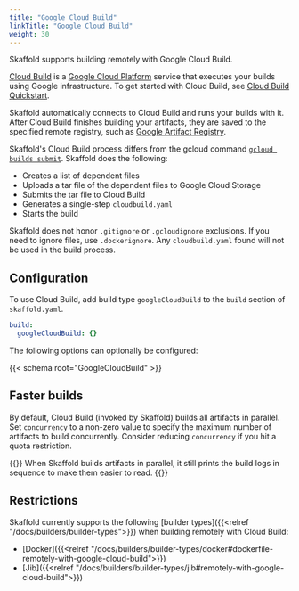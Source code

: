 ```yaml
---
title: "Google Cloud Build"
linkTitle: "Google Cloud Build"
weight: 30
---
```


Skaffold supports building remotely with Google Cloud Build.

[Cloud Build](https://cloud.google.com/cloud-build/) is a
[Google Cloud Platform](https://cloud.google.com) service that executes
your builds using Google infrastructure. To get started with Cloud
Build, see [Cloud Build Quickstart](https://cloud.google.com/cloud-build/docs/quickstart-docker).

Skaffold automatically connects to Cloud Build and runs your builds
with it. After Cloud Build finishes building your artifacts, they are
saved to the specified remote registry, such as
[Google Artifact Registry](https://cloud.google.com/artifact-registry/docs).

Skaffold's Cloud Build process differs from the gcloud command
[`gcloud builds submit`](https://cloud.google.com/sdk/gcloud/reference/builds/submit).
Skaffold does the following:
* Creates a list of dependent files
* Uploads a tar file of the dependent files to Google Cloud Storage
* Submits the tar file to Cloud Build
* Generates a single-step `cloudbuild.yaml`
* Starts the build

Skaffold does not honor `.gitignore` or `.gcloudignore` exclusions. If you need to ignore files, use `.dockerignore`.
Any `cloudbuild.yaml` found will not be used in the build process.

## Configuration

To use Cloud Build, add build type `googleCloudBuild` to the `build`
section of `skaffold.yaml`. 

```yaml
build:
  googleCloudBuild: {}
```

The following options can optionally be configured:

{{< schema root="GoogleCloudBuild" >}}

## Faster builds

By default, Cloud Build (invoked by Skaffold) builds all artifacts in parallel. Set `concurrency` to a non-zero
value to specify the maximum number of artifacts to build concurrently. Consider reducing `concurrency` if you
hit a quota restriction.

{{<alert title="Note">}}
When Skaffold builds artifacts in parallel, it still prints the build logs in sequence to make them easier to read.
{{</alert>}}

## Restrictions

Skaffold currently supports the following [builder types]({{<relref "/docs/builders/builder-types">}})
when building remotely with Cloud Build:
* [Docker]({{<relref "/docs/builders/builder-types/docker#dockerfile-remotely-with-google-cloud-build">}})
* [Jib]({{<relref "/docs/builders/builder-types/jib#remotely-with-google-cloud-build">}})
